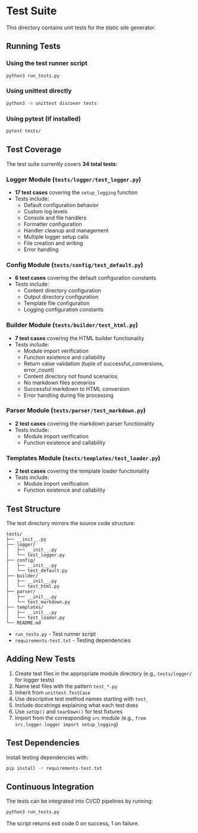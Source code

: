 # Test Suite

This directory contains unit tests for the static site generator.

## Running Tests

### Using the test runner script

```bash
python3 run_tests.py
```

### Using unittest directly

```bash
python3 -m unittest discover tests
```

### Using pytest (if installed)

```bash
pytest tests/
```

## Test Coverage

The test suite currently covers **34 total tests**:

### Logger Module (`tests/logger/test_logger.py`)

- **17 test cases** covering the `setup_logging` function
- Tests include:
  - Default configuration behavior
  - Custom log levels
  - Console and file handlers
  - Formatter configuration
  - Handler cleanup and management
  - Multiple logger setup calls
  - File creation and writing
  - Error handling

### Config Module (`tests/config/test_default.py`)

- **6 test cases** covering the default configuration constants
- Tests include:
  - Content directory configuration
  - Output directory configuration
  - Template file configuration
  - Logging configuration constants

### Builder Module (`tests/builder/test_html.py`)

- **7 test cases** covering the HTML builder functionality
- Tests include:
  - Module import verification
  - Function existence and callability
  - Return value validation (tuple of successful_conversions, error_count)
  - Content directory not found scenarios
  - No markdown files scenarios
  - Successful markdown to HTML conversion
  - Error handling during file processing

### Parser Module (`tests/parser/test_markdown.py`)

- **2 test cases** covering the markdown parser functionality
- Tests include:
  - Module import verification
  - Function existence and callability

### Templates Module (`tests/templates/test_loader.py`)

- **2 test cases** covering the template loader functionality
- Tests include:
  - Module import verification
  - Function existence and callability

## Test Structure

The test directory mirrors the source code structure:

```
tests/
├── __init__.py
├── logger/
│   ├── __init__.py
│   └── test_logger.py
├── config/
│   ├── __init__.py
│   └── test_default.py
├── builder/
│   ├── __init__.py
│   └── test_html.py
├── parser/
│   ├── __init__.py
│   └── test_markdown.py
├── templates/
│   ├── __init__.py
│   └── test_loader.py
└── README.md
```

- `run_tests.py` - Test runner script
- `requirements-test.txt` - Testing dependencies

## Adding New Tests

1. Create test files in the appropriate module directory (e.g., `tests/logger/` for logger tests)
2. Name test files with the pattern `test_*.py`
3. Inherit from `unittest.TestCase`
4. Use descriptive test method names starting with `test_`
5. Include docstrings explaining what each test does
6. Use `setUp()` and `tearDown()` for test fixtures
7. Import from the corresponding `src` module (e.g., `from src.logger.logger import setup_logging`)

## Test Dependencies

Install testing dependencies with:

```bash
pip install -r requirements-test.txt
```

## Continuous Integration

The tests can be integrated into CI/CD pipelines by running:

```bash
python3 run_tests.py
```

The script returns exit code 0 on success, 1 on failure.
